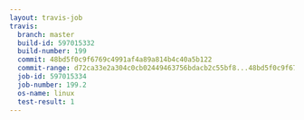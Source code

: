 ```yaml
---
layout: travis-job
travis:
  branch: master
  build-id: 597015332
  build-number: 199
  commit: 48bd5f0c9f6769c4991af4a89a814b4c40a5b122
  commit-range: d72ca33e2a304c0cb02449463756bdacb2c55bf8...48bd5f0c9f6769c4991af4a89a814b4c40a5b122
  job-id: 597015334
  job-number: 199.2
  os-name: linux
  test-result: 1
---
```

